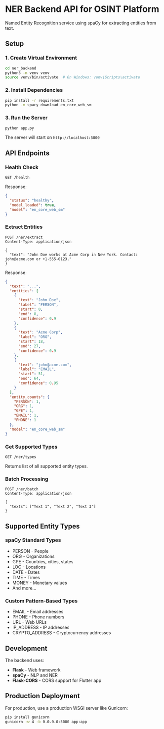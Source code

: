 # NER Backend API for OSINT Platform

Named Entity Recognition service using spaCy for extracting entities from text.

## Setup

### 1. Create Virtual Environment

```bash
cd ner_backend
python3 -m venv venv
source venv/bin/activate  # On Windows: venv\Scripts\activate
```

### 2. Install Dependencies

```bash
pip install -r requirements.txt
python -m spacy download en_core_web_sm
```

### 3. Run the Server

```bash
python app.py
```

The server will start on `http://localhost:5000`

## API Endpoints

### Health Check
```
GET /health
```

Response:
```json
{
  "status": "healthy",
  "model_loaded": true,
  "model": "en_core_web_sm"
}
```

### Extract Entities
```
POST /ner/extract
Content-Type: application/json

{
  "text": "John Doe works at Acme Corp in New York. Contact: john@acme.com or +1-555-0123."
}
```

Response:
```json
{
  "text": "...",
  "entities": [
    {
      "text": "John Doe",
      "label": "PERSON",
      "start": 0,
      "end": 8,
      "confidence": 0.9
    },
    {
      "text": "Acme Corp",
      "label": "ORG",
      "start": 18,
      "end": 27,
      "confidence": 0.9
    },
    {
      "text": "john@acme.com",
      "label": "EMAIL",
      "start": 51,
      "end": 64,
      "confidence": 0.95
    }
  ],
  "entity_counts": {
    "PERSON": 1,
    "ORG": 1,
    "GPE": 1,
    "EMAIL": 1,
    "PHONE": 1
  },
  "model": "en_core_web_sm"
}
```

### Get Supported Types
```
GET /ner/types
```

Returns list of all supported entity types.

### Batch Processing
```
POST /ner/batch
Content-Type: application/json

{
  "texts": ["Text 1", "Text 2", "Text 3"]
}
```

## Supported Entity Types

### spaCy Standard Types
- PERSON - People
- ORG - Organizations
- GPE - Countries, cities, states
- LOC - Locations
- DATE - Dates
- TIME - Times
- MONEY - Monetary values
- And more...

### Custom Pattern-Based Types
- EMAIL - Email addresses
- PHONE - Phone numbers
- URL - Web URLs
- IP_ADDRESS - IP addresses
- CRYPTO_ADDRESS - Cryptocurrency addresses

## Development

The backend uses:
- **Flask** - Web framework
- **spaCy** - NLP and NER
- **Flask-CORS** - CORS support for Flutter app

## Production Deployment

For production, use a production WSGI server like Gunicorn:

```bash
pip install gunicorn
gunicorn -w 4 -b 0.0.0.0:5000 app:app
```
